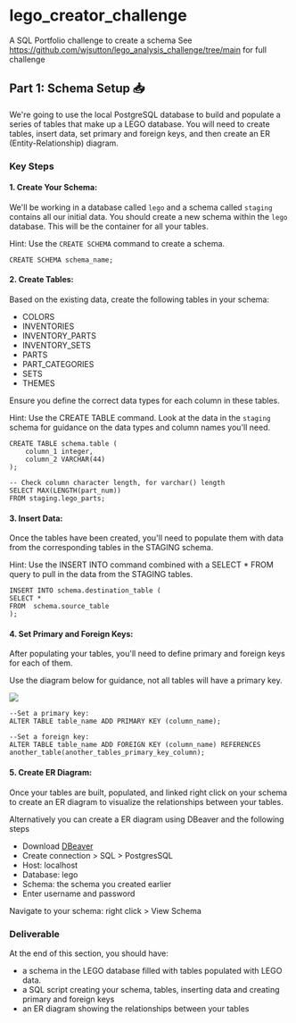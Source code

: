 # lego_creator_challenge
A SQL Portfolio challenge to create a schema
See https://github.com/wjsutton/lego_analysis_challenge/tree/main for full challenge

## Part 1: Schema Setup :inbox_tray:

We're going to use the local PostgreSQL database to build and populate a series of tables that make up a LEGO database. You will need to create tables, insert data, set primary and foreign keys, and then create an ER (Entity-Relationship) diagram.

### Key Steps

#### 1. Create Your Schema:
We'll be working in a database called `lego` and a schema called `staging` contains all our initial data. You should create a new schema within the `lego` database. This will be the container for all your tables.

Hint: Use the `CREATE SCHEMA` command to create a schema.
```
CREATE SCHEMA schema_name;
```


#### 2. Create Tables:
Based on the existing data, create the following tables in your schema:

- COLORS
- INVENTORIES
- INVENTORY_PARTS
- INVENTORY_SETS
- PARTS
- PART_CATEGORIES
- SETS
- THEMES

Ensure you define the correct data types for each column in these tables.

Hint: Use the CREATE TABLE command. Look at the data in the `staging` schema for guidance on the data types and column names you'll need.
```
CREATE TABLE schema.table (
	column_1 integer,
	column_2 VARCHAR(44)
);

-- Check column character length, for varchar() length
SELECT MAX(LENGTH(part_num))
FROM staging.lego_parts;
```



#### 3. Insert Data:
Once the tables have been created, you'll need to populate them with data from the corresponding tables in the STAGING schema.

Hint: Use the INSERT INTO command combined with a SELECT * FROM query to pull in the data from the STAGING tables.

```
INSERT INTO schema.destination_table (
SELECT *
FROM  schema.source_table
);
```

#### 4. Set Primary and Foreign Keys:
After populating your tables, you'll need to define primary and foreign keys for each of them.

Use the diagram below for guidance, not all tables will have a primary key. 

![](downloads_schema.png)

```
--Set a primary key:
ALTER TABLE table_name ADD PRIMARY KEY (column_name);

--Set a foreign key:
ALTER TABLE table_name ADD FOREIGN KEY (column_name) REFERENCES another_table(another_tables_primary_key_column);
```

#### 5. Create ER Diagram:
Once your tables are built, populated, and linked right click on your schema to create an ER diagram to visualize the relationships between your tables.

Alternatively you can create a ER diagram using DBeaver and the following steps
- Download [DBeaver](https://dbeaver.io/)
- Create connection > SQL > PostgresSQL
- Host: localhost
- Database: lego
- Schema: the schema you created earlier
- Enter username and password

Navigate to your schema:  right click > View Schema

### Deliverable

At the end of this section, you should have:
- a schema in the LEGO database filled with tables populated with LEGO data.
- a SQL script creating your schema, tables, inserting data and creating primary and foreign keys
- an ER diagram showing the relationships between your tables
